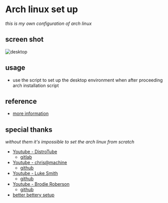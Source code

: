 # Arch linux set up
*this is my own configuration of arch linux*


## screen shot 
![desktop](./img/01.png)


## usage
- use the script to set up the desktop environment when after proceeding arch installation script


## reference
- [more information](https://githubjacky.github.io/content/ArchSetup/index.html)


## special thanks
*without them it's impossible to set the arch linux from scratch*

- [Youtube - DistroTube](https://www.youtube.com/c/DistroTube)
    - [gitlab](https://gitlab.com/dwt1)
- [Youtube - chris@machine](https://www.youtube.com/c/ChrisAtMachine)
    - [github](https://github.com/ChristianChiarulli)
- [Youtube - Luke Smith](https://www.youtube.com/c/LukeSmithxyz)
    - [github](https://github.com/LukeSmithxyz)
- [Youtube - Brodie Roberson](https://www.youtube.com/c/BrodieRobertson)
    - [github](https://github.com/BrodieRobertson)
- [better bettery setup](https://github.com/BigAnteater/BetterBattery)
